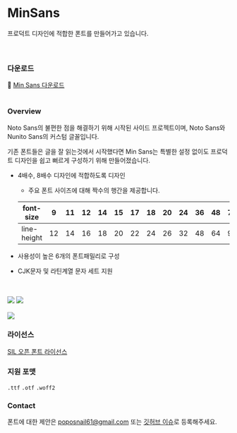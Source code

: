 # MinSans

프로덕트 디자인에 적합한 폰트를 만들어가고 있습니다.<br><br><br>

### 다운로드


🔗 [Min Sans 다운로드](https://github.com/poposnail61/MinSans/releases/download/v1.0/MinSans-v1.0.zip)
<br><br>

### Overview


Noto Sans의 불편한 점을 해결하기 위해 시작된 사이드 프로젝트이며, Noto Sans와 Nunito Sans의 커스텀 글꼴입니다.

기존 폰트들은 글을 잘 읽는것에서 시작했다면 Min Sans는 특별한 설정 없이도 프로덕트 디자인을 쉽고 뻐르게 구성하기 위해 만들어졌습니다.

- 4배수, 8배수 디자인에 적합하도록 디자인
    - 주요 폰트 사이즈에 대해 짝수의 행간을 제공합니다.
    
    | font-size | 9 | 11 | 12 | 14 | 15 | 17 | 18 | 20 | 24 | 36 | 48 | 72 | 96 |
    | --- | --- | --- | --- | --- | --- | --- | --- | --- | --- | --- | --- | --- | --- |
    | line-height | 12 | 14 | 16 | 18 | 20 | 22 | 24 | 26 | 32 | 48 | 64 | 96 | 128 |
- 사용성이 높은 6개의 폰트패밀리로 구성
- CJK문자 및 라틴계열 문자 세트 지원
<br><br><br>


<img src="https://jinseong-kim.notion.site/image/https%3A%2F%2Fs3-us-west-2.amazonaws.com%2Fsecure.notion-static.com%2F4b6c8d5c-02d1-4068-b423-ed44a1b4ae92%2FFrame_1.jpg?table=block&id=bbe8ee56-feac-4d62-b829-877869f49b0a&spaceId=2cea1c53-c530-4c16-8278-e864a969bea2&width=2000&userId=&cache=v2">
<img src="https://jinseong-kim.notion.site/image/https%3A%2F%2Fs3-us-west-2.amazonaws.com%2Fsecure.notion-static.com%2F3aea52f8-d244-4733-9728-569cb5bfcb19%2FFrame_13.jpg?table=block&id=7b93bf7b-0a26-4f17-9ba4-ba930ffede0c&spaceId=2cea1c53-c530-4c16-8278-e864a969bea2&width=2000&userId=&cache=v2">
<br><br>
<img src="https://jinseong-kim.notion.site/image/https%3A%2F%2Fs3-us-west-2.amazonaws.com%2Fsecure.notion-static.com%2F8f5959d9-97cc-4b86-9ab7-49c880bf820f%2FFrame_12.jpg?table=block&id=905fc24e-5f50-424a-8e8c-9c0da3f4aef4&spaceId=2cea1c53-c530-4c16-8278-e864a969bea2&width=2000&userId=&cache=v2">
<br>

### 라이선스

[SIL 오픈 폰트 라이선스](https://scripts.sil.org/cms/scripts/page.php?site_id=nrsi&id=OFL)

### 지원 포맷

`.ttf` `.otf` `.woff2`

### Contact

폰트에 대한 제안은 poposnail61@gmail.com 또는 [깃허브 이슈](https://github.com/poposnail61/MinSans/issues)로 등록해주세요.

<br><br>
